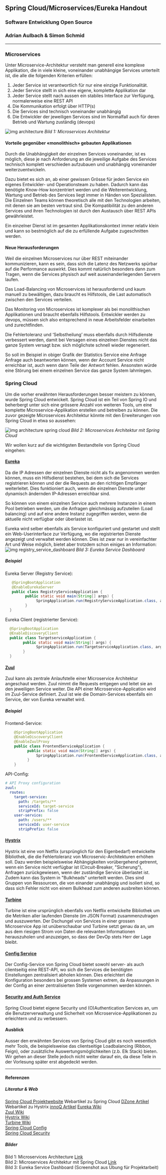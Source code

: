 ## Spring Cloud/Microservices/Eureka Handout
### Software Entwicklung Open Source
### Adrian Aulbach & Simon Schmid
---

### Microservices
Unter Microservice-Architektur versteht man generell eine komplexe Applikation, die in viele kleine, voneinander unabhängige Services unterteilt ist, die alle die folgenden Kriterien erfüllen:
1.	Jeder Service ist verantwortlich für nur eine einzige Funktionalität.
2.	Jeder Service stellt in sich eine eigene, komplette Applikation dar
3.	Jeder Service stellt nach aussen ein stabiles Interface zur Verfügung, normalerweise eine REST API
4.	Die Kommunikation erfolgt über HTTP(s)
5.	Die Services sind technisch voneinander unabhängig
6.	Die Entwickler der jeweiligen Services sind im Normalfall auch für deren Betrieb und Wartung zuständig (devops)

![img architecture][p1]
*Bild 1: Microservices Architektur*

#### Vorteile gegenüber «monolithisch» gebauten Applikationen
Durch die Unabhängigkeit der einzelnen Services voneinander, ist es möglich, diese je nach Anforderung an die jeweilige Aufgabe des Services technisch komplett verschieden aufzubauen und unabhängig voneinander weiterzuentwickeln.

Dazu bietet es sich an, ab einer gewissen Grösse für jeden Service ein eigenes Entwickler- und Operationsteam zu haben. Dadurch kann das benötigte Know-How konzentriert werden und die Weiterentwicklung, Wartung und Betrieb des Services liegt immer in Händen von Spezialisten. Die Einzelnen Teams können theoretisch alle mit den Technologien arbeiten, mit denen sie am besten vertraut sind. Die Kompatibilität zu den anderen Services und ihren Technologien ist durch den Austausch über REST APIs gewährleistet.

Ein einzelner Dienst ist im gesamten Applikationskontext immer relativ klein und kann so bestmöglich auf die zu erfüllende Aufgabe zugeschnitten werden.

#### Neue Herausforderungen
Weil die einzelnen Microservices nur über REST miteinander kommunizieren, kann es sein, dass sich die Latenz des Netzwerks spürbar auf die Performance auswirkt. Dies kommt natürlich besonders dann zum Tragen, wenn die Services physisch auf weit auseinanderliegenden Servern laufen.

Das Load-Balancing von Microservices ist herausfordernd und kaum manuell zu bewältigen, dazu braucht es Hilfstools, die Last automatisch zwischen den Services verteilen.

Das Monitoring von Microservices ist komplexer als bei monolithischen Applikationen und braucht ebenfalls Hilfstools.
Entwickler werden zu devops, müssen sich also entsprechend in neue Arbeitsfelder einarbeiten und zurechtfinden.

Die Fehlertoleranz und ‘Selbstheilung’ muss ebenfalls durch Hilfsdienste verbessert werden, damit bei Versagen eines einzelnen Dienstes nicht das ganze System versagt bzw. sich möglichste schnell wieder regeneriert.

So soll im Beispiel in obiger Grafik der Statistics Service eine Anfrage Anfrage auch beantworten können, wenn der Account Service nicht erreichbar ist, auch wenn dann Teile der Antwort fehlen. Ansonsten würde eine Störung bei einem einzelnen Service das ganze System lahmlegen.

### Spring Cloud
Um die vorher erwähnten Herausforderungen besser meistern zu können, wurde Spring Cloud entwickelt. Spring Cloud ist ein Teil von Spring IO und beherbergt unter sich eine grössere Anzahl von weiteren Tools, um eine komplette Microservice-Applikation erstellen und betreiben zu können. Die zuvor gezeigte Microservices Architektur könnte mit den Erweiterungen von Spring Cloud in etwa so aussehen:

![img architecture spring cloud][p2]
*Bild 2: Microservices Architektur mit Spring Cloud*

Wir wollen kurz auf die wichtigsten Bestandteile von Spring Cloud eingehen:
 
#### [Eureka][r4]
Da die IP Adressen der einzelnen Dienste nicht als fix angenommen werden können, muss ein Hilfsdienst bestehen, bei dem sich die Services registrieren können und der die Requests an den richtigen Empfänger weiterleitet. Dies funktioniert auch, wenn die einzelnen Dienste unter dynamisch ändernden IP-Adressen erreichbar sind.

So können von einem einzelnen Service auch mehrere Instanzen in einem Pool betrieben werden, um die Anfragen gleichmässig aufzuteilen (Load balancing) und auf eine andere Instanz zugegriffen werden, wenn die aktuelle nicht verfügbar oder überlastet ist.

Eureka wird selber ebenfalls als Service konfiguriert und gestartet und stellt ein Web-Userinterface zur Verfügung, wo die registrierten Dienste angezeigt und verwaltet werden können. Dies ist zwar nur in vereinfachter Art und Weise möglich, bietet aber trotzdem schon einiges an Information:
![img registry_service_dashboard][p3]
*Bild 3: Eureka Service Dashboard*

##### Beispiel
Eureka Server (Registry Service):
```java
   @SpringBootApplication
   @EnableEurekaServer
   public class RegistryServiceApplication {
	     public static void main(String[] args) {
		      SpringApplication.run(RegistryServiceApplication.class, args);
	     }
  }
```
Eureka Client (registrierter Service):
```java
  @SpringBootApplication
  @EnableDiscoveryClient
  public class TargetserviceApplication {
	    public static void main(String[] args) {
		      SpringApplication.run(TargetserviceApplication.class, args);
	    }
  }
```
#### [Zuul][r2]
Zuul kann als zentrale Anlaufstelle einer Microservice Architektur angeschaut werden. Zuul nimmt die Requests entgegen und leitet sie an den jeweiligen Service weiter. Die API einer Microservice-Application wird im Zuul-Service definiert. Zuul ist wie die Domain-Services ebenfalls ein Service, der von Eureka verwaltet wird. 

##### Beispiel
Frontend-Service:
```java
    @SpringBootApplication
    @EnableDiscoveryClient
    @EnableZuulProxy
    public class FrontendServiceApplication {
	      public static void main(String[] args) {
		      SpringApplication.run(FrontendServiceApplication.class, args);
	      }
    }
```
API-Config:
```yml
# API Proxy configuration
zuul:
  routes:
    target-service:
      path: /targets/**
      serviceId: target-service
      stripPrefix: false
    user-service:
      path: /users/**
      serviceId: user-service
      stripPrefix: false

```

#### [Hystrix][r3]

Hystrix ist eine von Netflix (ursprünglich für den Eigenbedarf) entwickelte Bibliothek, die die Fehlertoleranz von Microservic-Architekturen erhöhen soll.
Dazu werden beispielsweise Abhängigkeiten vorübergehend getrennt, wenn ein Service nicht verfügbar ist (Circuit-Breaker, "Sicherung"), Anfragen zurückgewiesen, wenn der zuständige Service überlastet ist.
Zudem kann das System in "Bulkheads" unterteilt werden. Dies sind Gruppen von Ressourcen, die von einander unabhängig und isoliert sind, so dass sich Fehler nicht von einem Bulkhead zum anderen ausbreiten können.

#### [Turbine][r5]

Turbine ist eine ursprünglich ebenfalls von Netflix entwickelte Bibliothek um die Metriken aller laufenden Dienste (im JSON Format) zusammenzutragen und auszuwerten. Der Dschungel von Services in einer grossen Microservice App ist unüberschaubar und Turbine setzt genau da an, um aus dem riesigen Strom von Daten die relevanten Informationen herauszuholen und anzuzeigen, so dass der DevOp stets Herr der Lage bleibt.

#### [Config Service][r6]

Der Config-Service von Spring Cloud bietet sowohl server- als auch clientseitig eine REST-API, wo sich die Services die benötigten Einstellungen zentralisiert abholen können. Dies erleichtert die Konfiguration besonders bei grossen Systemen extrem, da Anpassungen in der Config an einer zentralisierten Stelle vorgenommen werden können.


#### [Security and Auth Service][r8]

Spring Cloud bietet eigene Security und (O)Authentication Services an, um die Benutzerverwaltung und Sicherheit von Microservice-Applikationen zu erleichtern und zu verbessern.

#### Ausblick

Ausser den erwähnten Services von Spring Cloud gibt es noch wesentlich mehr Tools, die beispielsweise das clientseitige Loadbalancing (Ribbon, Feign), oder zusätzliche Auswertungsmöglichkeiten (z.b. Elk Stack) bieten. Wir gehen an dieser Stelle jedoch nicht weiter darauf ein, da diese Teile in der Vorlesung später erst abgedeckt werden.

---
#### Referenzen
##### Literatur & Web
[Spring Cloud Projektwebsite][r7]
Webartikel zu Spring Cloud [DZone Artikel][r1]  
Webartikel zu Hystrix [innoQ Artikel][r9]
[Eureka Wiki][r4]  
[Zuul Wiki][r2]  
[Hystrix Wiki][r3]  
[Turbine Wiki][r5]  
[Spring Cloud Config][r6]  
[Spring Cloud Security][r8]

##### Bilder
Bild 1: Microservices Architecture [Link][r1]  
Bild 2: Microservices Architektur mit Spring Cloud [Link][r1]  
Bild 3: Eureka Service Dashboard (Screenshot aus Übung für Projektarbeit)

[p1]: documentation/images/microservices_arch_1.png?raw=true "Picture 1: Microservices Architecture"
[p2]: documentation/images/microservices_arch_2.png?raw=true "Picture 2: Microservices Architecture with Spring Cloud"
[p3]: documentation/images/registry_dashboard.png?raw=true "Picture 3: Eureka Service Dashboard"

[r1]: https://dzone.com/articles/microservice-architecture-with-spring-cloud-and-do
[r2]: https://github.com/Netflix/zuul/wiki
[r3]: https://github.com/Netflix/Hystrix/wiki
[r4]: https://github.com/Netflix/eureka/wiki
[r5]: https://github.com/Netflix/Turbine/wiki
[r9]: https://www.innoq.com/de/articles/2014/08/hystrix-artikel/
[r6]: https://cloud.spring.io/spring-cloud-config/
[r7]: http://projects.spring.io/spring-cloud/
[r8]: https://cloud.spring.io/spring-cloud-security/
